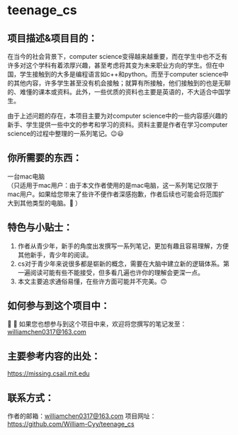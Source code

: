 # teenage_cs

## 项目描述&项目目的：
  在当今的社会背景下，computer science变得越来越重要，而在学生中也不乏有许多对这个学科有着浓厚兴趣，甚至考虑将其变为未来职业方向的学生。但在中国，学生接触到的大多是编程语言如c++和python。而至于computer science中的其他内容，许多学生甚至没有机会接触；就算有所接触，他们接触到的也是无聊的、难懂的课本或资料。此外，一些优质的资料也主要是英语的，不大适合中国学生。
  
  由于上述问题的存在，本项目主要为对computer science中的一些内容感兴趣的新手、学生提供一些中文的参考和学习的资料。资料主要是作者在学习computer science的过程中整理的一系列笔记。😉😃


## 你所需要的东西：
  一台mac电脑	
（只适用于mac用户：由于本文作者使用的是mac电脑，这一系列笔记仅限于mac用户。如果给您带来了些许不便作者深感抱歉，作者后续也可能会将范围扩大到其他类型的电脑。🥲 ）


## 特色与小贴士：
1.	作者从青少年，新手的角度出发撰写一系列笔记，更加有趣且容易理解，方便其他新手，青少年的阅读。
2.	cs对于青少年来说很多都是崭新的概念，需要在大脑中建立新的逻辑体系。第一遍阅读可能有些不能接受，但多看几遍也许你的理解会更深一点。
3.	本文主要追求通俗易懂，在些许方面可能并不完美。🙃


## 如何参与到这个项目中：
  🥳 🤩
  如果您也想参与到这个项目中来，欢迎将您撰写的笔记发至：
  williamchen0317@163.com

## 主要参考内容的出处：
  https://missing.csail.mit.edu

## 联系方式：
  作者的邮箱：williamchen0317@163.com
	项目网址：https://github.com/William-Cyy/teenage_cs
